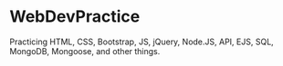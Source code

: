 # WebDevPractice
Practicing HTML, CSS, Bootstrap, JS, jQuery, Node.JS, API, EJS, SQL, MongoDB, Mongoose, and other things. 
